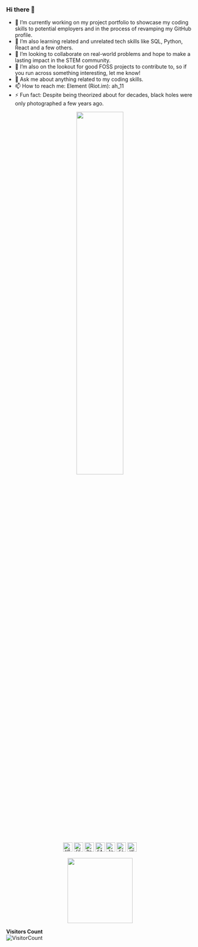 ### Hi there 👋

- 🔭 I’m currently working on my project portfolio to showcase my coding skills to potential employers and in the process of revamping my GitHub profile.
- 🌱 I’m also learning related and unrelated tech skills like SQL, Python, React and a few others.
- 👯 I’m looking to collaborate on real-world problems and hope to make a lasting impact in the STEM community.
- 🤔 I’m also on the lookout for good FOSS projects to contribute to, so if you run across something interesting, let me know!
- 💬 Ask me about anything related to my coding skills.
- 📫 How to reach me: Element (Riot.im): ah_11 
- ⚡ Fun fact: Despite being theorized about for decades, black holes were only photographed a few years ago.

<p align = "center">
<img width="50%" src="https://github-readme-streak-stats.herokuapp.com/?user=ahcodes&show_icons=true&locale=en&layout=compact&theme=radical&line_height=0" />
</p>

<p align="center">
  <code><img title="HTML5" height="25" src="./img/html5.svg"></code>
  <code><img title="CSS" height="25" src="./img/css.svg"></code>
  <code><img title="Bootstrap" height="25" src="./img/bootstrap-5.png"></code>
  <code><img title="SASS" height="25" src="./img/sass.svg"></code>
  <code><img title="JavaScript" height="25" src="./img/javascript.svg"></code>
  <code><img title="Git" height="25" src="./img/git-original.svg"></code>
  <code><img title="VSCode" height="25" src="./img/vscode.png"></code>
</p>
<p align=center>
  <img height="175" align=center src="https://github-readme-stats.vercel.app/api?username=ahcodes&show_icons=true&theme=tokyonight" />
</p>

**Visitors Count**  
![VisitorCount](https://profile-counter.glitch.me/{ahcodes}/count.svg)
<!--
**ahcodes/ahcodes** is a ✨ _special_ ✨ repository because its `README.md` (this file) appears on your GitHub profile.

Here are some ideas to get you started:

[![Top Langs](https://github-readme-stats.vercel.app/api/top-langs/?username=ahcodes&layout=compact)](https://github.com/ahodes/github-readme-stats)
[![ahcodes's wakatime stats](https://github-readme-stats.vercel.app/api/wakatime?username=ahcodes)](https://github.com/ahcodes/github-readme-stats)

[![my github activity graph](https://activity-graph.herokuapp.com/graph?username=ahcodes&theme=redical)](https://github.com/ahcodes/github-readme-activity-graph)
<p align="center"> <img src="https://komarev.com/ghpvc/?username=ahcodes" alt="ahcodes-profile-views" /> </p>

-->
